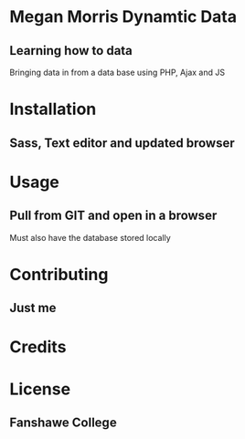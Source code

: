 # Megan Morris Dynamtic Data
## Learning how to data
Bringing data in from a data base using PHP, Ajax and JS

# Installation
## Sass, Text editor and updated browser

# Usage
## Pull from GIT and open in a browser 
Must also have the database stored locally 

# Contributing
## Just me 

# Credits


# License
## Fanshawe College